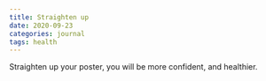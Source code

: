 ```yaml
---
title: Straighten up 
date: 2020-09-23
categories: journal
tags: health
---
```

Straighten up your poster, you will be more confident, and healthier. 

